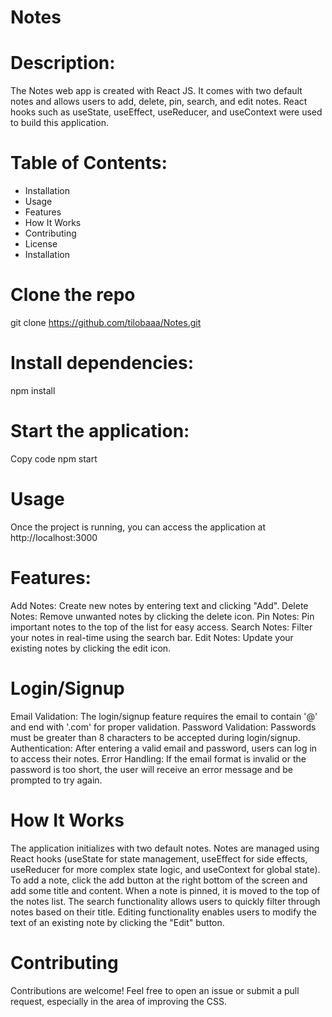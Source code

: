 # Notes 

# Description: 
The Notes web app is created with React JS. It comes with two default notes and allows users to add, delete, pin, search, and edit notes. React hooks such as useState, useEffect, useReducer, and useContext were used to build this application.

# Table of Contents:
-	Installation
-	Usage
-	Features
-	How It Works
-	Contributing
-	License
-	Installation

# Clone the repo
git clone https://github.com/tilobaaa/Notes.git

# Install dependencies:
npm install

# Start the application:
Copy code
npm start

# Usage
Once the project is running, you can access the application at http://localhost:3000

# Features:
Add Notes: Create new notes by entering text and clicking "Add".
Delete Notes: Remove unwanted notes by clicking the delete icon.
Pin Notes: Pin important notes to the top of the list for easy access.
Search Notes: Filter your notes in real-time using the search bar.
Edit Notes: Update your existing notes by clicking the edit icon.

# Login/Signup
Email Validation: The login/signup feature requires the email to contain '@' and end with '.com' for proper validation.
Password Validation: Passwords must be greater than 8 characters to be accepted during login/signup.
Authentication: After entering a valid email and password, users can log in to access their notes.
Error Handling: If the email format is invalid or the password is too short, the user will receive an error message and be prompted to try again.

# How It Works
The application initializes with two default notes.
Notes are managed using React hooks (useState for state management, useEffect for side effects, useReducer for more complex state logic, and useContext for global state).
To add a note, click the add button at the right bottom of the screen and add some title and content.
When a note is pinned, it is moved to the top of the notes list.
The search functionality allows users to quickly filter through notes based on their title.
Editing functionality enables users to modify the text of an existing note by clicking the "Edit" button.

# Contributing
Contributions are welcome! Feel free to open an issue or submit a pull request, especially in the area of improving the CSS.
 
 
 
